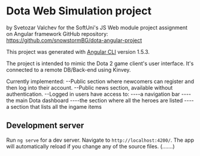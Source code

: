 # Dota Web Simulation project 
by Svetozar Valchev
for the SoftUni's JS Web module project assignment on Angular framework
GitHub repository: https://github.com/snowstormBG/dota-angular-project

This project was generated with [Angular CLI](https://github.com/angular/angular-cli) version 1.5.3.

The project is intended to mimic the Dota 2 game client's user interface.
It's connected to a remote DB/Back-end using Kinvey.

Currently implemented:
--Public section where newcomers can register and then log into their account.
--Public news section, available without authentication.
--Logged in users have access to:
----a navigation bar
----the main Dota dashboard
----the section where all the heroes are listed
----a section that lists all the ingame items

## Development server

Run `ng serve` for a dev server. Navigate to `http://localhost:4200/`. The app will automatically reload if you change any of the source files.
(.......)